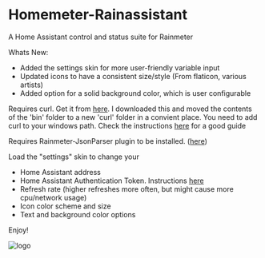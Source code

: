 # Homemeter-Rainassistant
A Home Assistant control and status suite for Rainmeter

Whats New:
* Added the settings skin for more user-friendly variable input
* Updated icons to have a consistent size/style (From flaticon, various artists)
* Added option for a solid background color, which is user configurable

Requires curl. Get it from [here](https://curl.se/windows/). I downloaded this and moved the contents of the 'bin' folder to a new 'curl' folder in a convient place. You need to add curl to your windows path. Check the instructions [here](https://develop.zendesk.com/hc/en-us/articles/360001068567-Installing-and-using-cURL/) for a good guide

Requires Rainmeter-JsonParser plugin to be installed. ([here](https://github.com/e2e8/rainmeter-jsonparser))

Load the "settings" skin to change your 
* Home Assistant address
* Home Assistant Authentication Token. Instructions [here](https://www.home-assistant.io/docs/authentication/)
* Refresh rate (higher refreshes more often, but might cause more cpu/network usage)
* Icon color scheme and size 
* Text and background color options


Enjoy!


![logo](https://avatars0.githubusercontent.com/u/70672161?s=400&u=4ca4991047f8a8cad1ca38c563594bc9334ef9f3&v=4)
